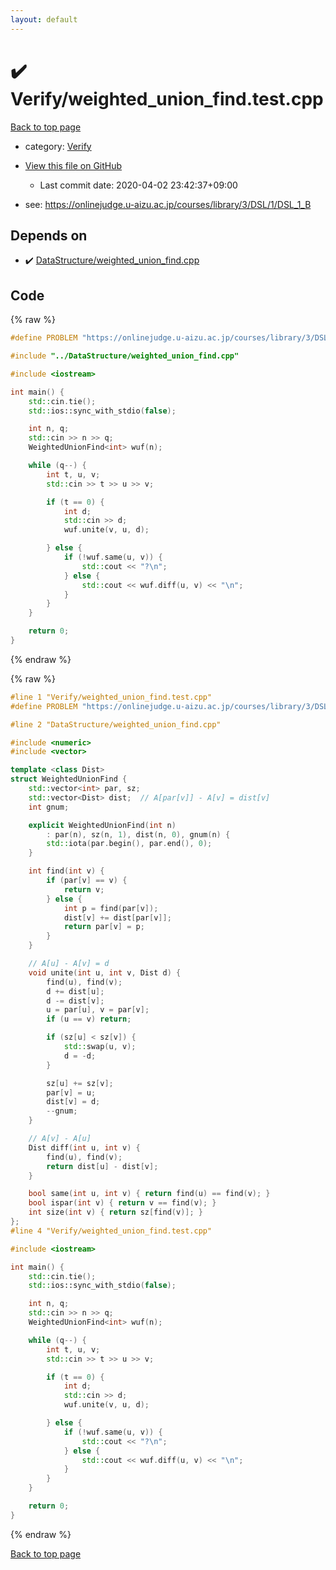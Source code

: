 ```yaml
---
layout: default
---
```


<!-- mathjax config similar to math.stackexchange -->
<script type="text/javascript" async
  src="https://cdnjs.cloudflare.com/ajax/libs/mathjax/2.7.5/MathJax.js?config=TeX-MML-AM_CHTML">
</script>
<script type="text/x-mathjax-config">
  MathJax.Hub.Config({
    TeX: { equationNumbers: { autoNumber: "AMS" }},
    tex2jax: {
      inlineMath: [ ['$','$'] ],
      processEscapes: true
    },
    "HTML-CSS": { matchFontHeight: false },
    displayAlign: "left",
    displayIndent: "2em"
  });
</script>

<script type="text/javascript" src="https://cdnjs.cloudflare.com/ajax/libs/jquery/3.4.1/jquery.min.js"></script>
<script src="https://cdn.jsdelivr.net/npm/jquery-balloon-js@1.1.2/jquery.balloon.min.js" integrity="sha256-ZEYs9VrgAeNuPvs15E39OsyOJaIkXEEt10fzxJ20+2I=" crossorigin="anonymous"></script>
<script type="text/javascript" src="../../assets/js/copy-button.js"></script>
<link rel="stylesheet" href="../../assets/css/copy-button.css" />


# :heavy_check_mark: Verify/weighted_union_find.test.cpp

<a href="../../index.html">Back to top page</a>

* category: <a href="../../index.html#5a750f86ef41f22f852c43351e3ff383">Verify</a>
* <a href="{{ site.github.repository_url }}/blob/master/Verify/weighted_union_find.test.cpp">View this file on GitHub</a>
    - Last commit date: 2020-04-02 23:42:37+09:00


* see: <a href="https://onlinejudge.u-aizu.ac.jp/courses/library/3/DSL/1/DSL_1_B">https://onlinejudge.u-aizu.ac.jp/courses/library/3/DSL/1/DSL_1_B</a>


## Depends on

* :heavy_check_mark: <a href="../../library/DataStructure/weighted_union_find.cpp.html">DataStructure/weighted_union_find.cpp</a>


## Code

<a id="unbundled"></a>
{% raw %}
```cpp
#define PROBLEM "https://onlinejudge.u-aizu.ac.jp/courses/library/3/DSL/1/DSL_1_B"

#include "../DataStructure/weighted_union_find.cpp"

#include <iostream>

int main() {
    std::cin.tie();
    std::ios::sync_with_stdio(false);

    int n, q;
    std::cin >> n >> q;
    WeightedUnionFind<int> wuf(n);

    while (q--) {
        int t, u, v;
        std::cin >> t >> u >> v;

        if (t == 0) {
            int d;
            std::cin >> d;
            wuf.unite(v, u, d);

        } else {
            if (!wuf.same(u, v)) {
                std::cout << "?\n";
            } else {
                std::cout << wuf.diff(u, v) << "\n";
            }
        }
    }

    return 0;
}

```
{% endraw %}

<a id="bundled"></a>
{% raw %}
```cpp
#line 1 "Verify/weighted_union_find.test.cpp"
#define PROBLEM "https://onlinejudge.u-aizu.ac.jp/courses/library/3/DSL/1/DSL_1_B"

#line 2 "DataStructure/weighted_union_find.cpp"

#include <numeric>
#include <vector>

template <class Dist>
struct WeightedUnionFind {
    std::vector<int> par, sz;
    std::vector<Dist> dist;  // A[par[v]] - A[v] = dist[v]
    int gnum;

    explicit WeightedUnionFind(int n)
        : par(n), sz(n, 1), dist(n, 0), gnum(n) {
        std::iota(par.begin(), par.end(), 0);
    }

    int find(int v) {
        if (par[v] == v) {
            return v;
        } else {
            int p = find(par[v]);
            dist[v] += dist[par[v]];
            return par[v] = p;
        }
    }

    // A[u] - A[v] = d
    void unite(int u, int v, Dist d) {
        find(u), find(v);
        d += dist[u];
        d -= dist[v];
        u = par[u], v = par[v];
        if (u == v) return;

        if (sz[u] < sz[v]) {
            std::swap(u, v);
            d = -d;
        }

        sz[u] += sz[v];
        par[v] = u;
        dist[v] = d;
        --gnum;
    }

    // A[v] - A[u]
    Dist diff(int u, int v) {
        find(u), find(v);
        return dist[u] - dist[v];
    }

    bool same(int u, int v) { return find(u) == find(v); }
    bool ispar(int v) { return v == find(v); }
    int size(int v) { return sz[find(v)]; }
};
#line 4 "Verify/weighted_union_find.test.cpp"

#include <iostream>

int main() {
    std::cin.tie();
    std::ios::sync_with_stdio(false);

    int n, q;
    std::cin >> n >> q;
    WeightedUnionFind<int> wuf(n);

    while (q--) {
        int t, u, v;
        std::cin >> t >> u >> v;

        if (t == 0) {
            int d;
            std::cin >> d;
            wuf.unite(v, u, d);

        } else {
            if (!wuf.same(u, v)) {
                std::cout << "?\n";
            } else {
                std::cout << wuf.diff(u, v) << "\n";
            }
        }
    }

    return 0;
}

```
{% endraw %}

<a href="../../index.html">Back to top page</a>

